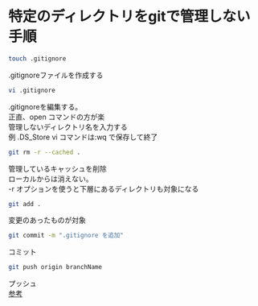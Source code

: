 

# 特定のディレクトリをgitで管理しない手順

```sh
touch .gitignore
```
.gitignoreファイルを作成する  

```sh
vi .gitignore
```
.gitignoreを編集する。  
正直、open コマンドの方が楽  
管理しないディレクトリ名を入力する  
例
.DS_Store
vi コマンドは:wq で保存して終了  

```sh
git rm -r --cached . 
```
管理しているキャッシュを削除  
ローカルからは消えない。  
-r オプションを使うと下層にあるディレクトリも対象になる  

```sh
git add .
```
変更のあったものが対象  

```sh
git commit -m ".gitignore を追加" 
```
コミット  

```sh
git push origin branchName
```
プッシュ  
[参考](https://yana-g.hatenablog.com/entry/2020/10/26/134609)






